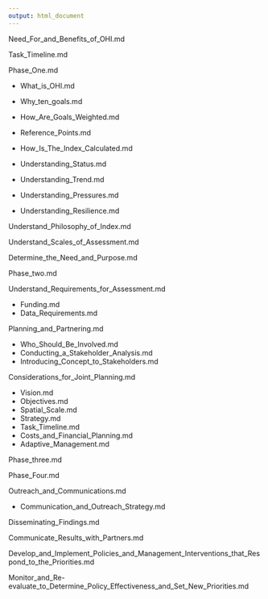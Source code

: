 ```yaml
---
output: html_document
---
```

Need_For_and_Benefits_of_OHI.md

Task_Timeline.md

Phase_One.md

  - What_is_OHI.md

  - Why_ten_goals.md

  - How_Are_Goals_Weighted.md

  - Reference_Points.md

  - How_Is_The_Index_Calculated.md

  - Understanding_Status.md

  - Understanding_Trend.md

  - Understanding_Pressures.md

  - Understanding_Resilience.md

Understand_Philosophy_of_Index.md

Understand_Scales_of_Assessment.md

Determine_the_Need_and_Purpose.md

Phase_two.md

Understand_Requirements_for_Assessment.md
 - Funding.md
 - Data_Requirements.md

 Planning_and_Partnering.md
 - Who_Should_Be_Involved.md
 - Conducting_a_Stakeholder_Analysis.md
 - Introducing_Concept_to_Stakeholders.md

Considerations_for_Joint_Planning.md
  - Vision.md
  - Objectives.md
  - Spatial_Scale.md
  - Strategy.md
  - Task_Timeline.md
  - Costs_and_Financial_Planning.md
  - Adaptive_Management.md

Phase_three.md

Phase_Four.md

Outreach_and_Communications.md
  - Communication_and_Outreach_Strategy.md

 Disseminating_Findings.md

 Communicate_Results_with_Partners.md

 Develop_and_Implement_Policies_and_Management_Interventions_that_Respond_to_the_Priorities.md

 Monitor_and_Re-evaluate_to_Determine_Policy_Effectiveness_and_Set_New_Priorities.md

<!--Note, this doc could serve as a notes document as well since it's not rendered--->
 <!---Note, OM removed 2nd instance of task timeline on 04-21-15--->
